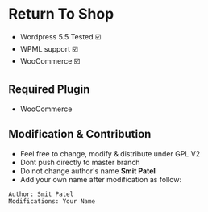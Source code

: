 # Return To Shop

+ Wordpress 5.5 Tested ☑️
+ WPML support ☑️
+ WooCommerce ☑️

## Required Plugin
- WooCommerce

## Modification & Contribution
- Feel free to change, modify & distribute under GPL V2
- Dont push directly to master branch
- Do not change author's name **Smit Patel**
- Add your own name after modification as follow:
```
Author: Smit Patel
Modifications: Your Name
```
